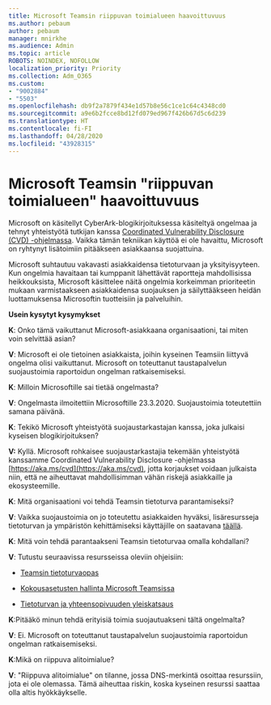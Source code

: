 ```yaml
---
title: Microsoft Teamsin riippuvan toimialueen haavoittuvuus
ms.author: pebaum
author: pebaum
manager: mnirkhe
ms.audience: Admin
ms.topic: article
ROBOTS: NOINDEX, NOFOLLOW
localization_priority: Priority
ms.collection: Adm_O365
ms.custom:
- "9002884"
- "5503"
ms.openlocfilehash: db9f2a7879f434e1d57b8e56c1ce1c64c4348cd0
ms.sourcegitcommit: a9e6b2fcce8bd12fd079ed967f426b67d5c6d239
ms.translationtype: HT
ms.contentlocale: fi-FI
ms.lasthandoff: 04/28/2020
ms.locfileid: "43928315"
---
```

# <a name="microsoft-teams-dangling-domain-vulnerability"></a>Microsoft Teamsin "riippuvan toimialueen" haavoittuvuus

Microsoft on käsitellyt CyberArk-blogikirjoituksessa käsiteltyä ongelmaa ja tehnyt yhteistyötä tutkijan kanssa [Coordinated Vulnerability Disclosure (CVD) -ohjelmassa](https://aka.ms/cvd). Vaikka tämän tekniikan käyttöä ei ole havaittu, Microsoft on ryhtynyt lisätoimiin pitääkseen asiakkaansa suojattuina.

Microsoft suhtautuu vakavasti asiakkaidensa tietoturvaan ja yksityisyyteen. Kun ongelmia havaitaan tai kumppanit lähettävät raportteja mahdollisissa heikkouksista, Microsoft käsittelee näitä ongelmia korkeimman prioriteetin mukaan varmistaakseen asiakkaidensa suojauksen ja säilyttääkseen heidän luottamuksensa Microsoftin tuotteisiin ja palveluihin.

**Usein kysytyt kysymykset**

**K**: Onko tämä vaikuttanut Microsoft-asiakkaana organisaationi, tai miten voin selvittää asian?

**V**: Microsoft ei ole tietoinen asiakkaista, joihin kyseinen Teamsiin liittyvä ongelma olisi vaikuttanut. Microsoft on toteuttanut taustapalvelun suojaustoimia raportoidun ongelman ratkaisemiseksi.

**K**: Milloin Microsoftille sai tietää ongelmasta?

**V**: Ongelmasta ilmoitettiin Microsoftille 23.3.2020. Suojaustoimia toteutettiin samana päivänä.

**K**: Tekikö Microsoft yhteistyötä suojaustarkastajan kanssa, joka julkaisi kyseisen blogikirjoituksen?

**V:** Kyllä. Microsoft rohkaisee suojaustarkastajia tekemään yhteistyötä kanssamme Coordinated Vulnerability Disclosure -ohjelmassa [https://aka.ms/cvd](https://aka.ms/cvd), jotta korjaukset voidaan julkaista niin, että ne aiheuttavat mahdollisimman vähän riskejä asiakkaille ja ekosysteemille.  

**K**: Mitä organisaationi voi tehdä Teamsin tietoturva parantamiseksi?  

**V**: Vaikka suojaustoimia on jo toteutettu asiakkaiden hyväksi, lisäresursseja tietoturvan ja ympäristön kehittämiseksi käyttäjille on saatavana [täällä](https://www.microsoft.com/microsoft-365/blog/2020/04/06/it-professionals-privacy-security-microsoft-teams/).  

**K**: Mitä voin tehdä parantaakseni Teamsin tietoturvaa omalla kohdallani?

**V**: Tutustu seuraavissa resursseissa oleviin ohjeisiin: 

- [Teamsin tietoturvaopas](https://docs.microsoft.com/microsoftteams/teams-security-guide)

- [Kokousasetusten hallinta Microsoft Teamsissa](https://docs.microsoft.com/microsoftteams/meeting-settings-in-teams)

- [Tietoturvan ja yhteensopivuuden yleiskatsaus](https://docs.microsoft.com/microsoftteams/security-compliance-overview)

**K**:Pitääkö minun tehdä erityisiä toimia suojautuakseni tältä ongelmalta?

**V**: Ei. Microsoft on toteuttanut taustapalvelun suojaustoimia raportoidun ongelman ratkaisemiseksi.

**K**:Mikä on riippuva alitoimialue?

**V**: "Riippuva alitoimialue" on tilanne, jossa DNS-merkintä osoittaa resurssiin, jota ei ole olemassa.  Tämä aiheuttaa riskin, koska kyseinen resurssi saattaa olla altis hyökkäykselle.
